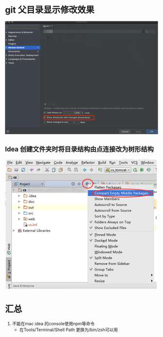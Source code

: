 # git 父目录显示修改效果

![image-20200715200941472](README.assets/image-20200715200941472.png)

## Idea 创建文件夹时将目录结构由点连接改为树形结构 

![1527068582454](README.assets/1527068582454.png)

# 汇总

1. 不能在mac idea 的console使用npm等命令
   - 在Tools/Terminal/Shell Path 更换为/bin/zsh可以用